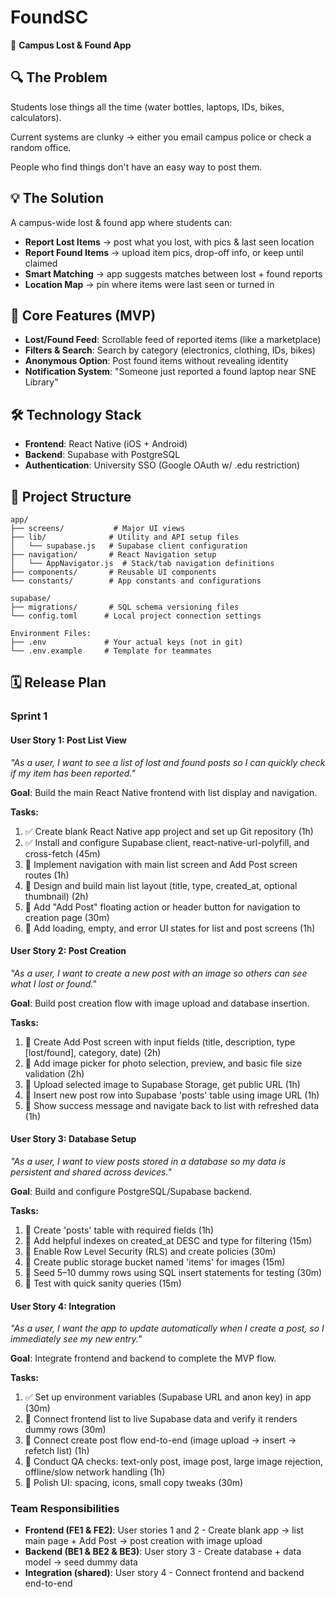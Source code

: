 # FoundSC
🎒 **Campus Lost & Found App**

## 🔍 The Problem

Students lose things all the time (water bottles, laptops, IDs, bikes, calculators).

Current systems are clunky → either you email campus police or check a random office.

People who find things don't have an easy way to post them.

## 💡 The Solution

A campus-wide lost & found app where students can:

- **Report Lost Items** → post what you lost, with pics & last seen location
- **Report Found Items** → upload item pics, drop-off info, or keep until claimed
- **Smart Matching** → app suggests matches between lost + found reports
- **Location Map** → pin where items were last seen or turned in

## 🚀 Core Features (MVP)

- **Lost/Found Feed**: Scrollable feed of reported items (like a marketplace)
- **Filters & Search**: Search by category (electronics, clothing, IDs, bikes)
- **Anonymous Option**: Post found items without revealing identity
- **Notification System**: "Someone just reported a found laptop near SNE Library"

## 🛠️ Technology Stack

- **Frontend**: React Native (iOS + Android)
- **Backend**: Supabase with PostgreSQL
- **Authentication**: University SSO (Google OAuth w/ .edu restriction)

## 📁 Project Structure

```
app/
├── screens/           # Major UI views
├── lib/              # Utility and API setup files
│   └── supabase.js   # Supabase client configuration
├── navigation/       # React Navigation setup
│   └── AppNavigator.js  # Stack/tab navigation definitions
├── components/       # Reusable UI components
└── constants/        # App constants and configurations

supabase/
├── migrations/       # SQL schema versioning files
└── config.toml      # Local project connection settings

Environment Files:
├── .env             # Your actual keys (not in git)
└── .env.example     # Template for teammates
```

## 🗓️ Release Plan

### Sprint 1

#### User Story 1: Post List View
*"As a user, I want to see a list of lost and found posts so I can quickly check if my item has been reported."*

**Goal**: Build the main React Native frontend with list display and navigation.

**Tasks:**
1. ✅ Create blank React Native app project and set up Git repository (1h)
2. ✅ Install and configure Supabase client, react-native-url-polyfill, and cross-fetch (45m)
3. 🔄 Implement navigation with main list screen and Add Post screen routes (1h)
4. 🔄 Design and build main list layout (title, type, created_at, optional thumbnail) (2h)
5. 🔄 Add "Add Post" floating action or header button for navigation to creation page (30m)
6. 🔄 Add loading, empty, and error UI states for list and post screens (1h)

#### User Story 2: Post Creation
*"As a user, I want to create a new post with an image so others can see what I lost or found."*

**Goal**: Build post creation flow with image upload and database insertion.

**Tasks:**
1. 🔄 Create Add Post screen with input fields (title, description, type [lost/found], category, date) (2h)
2. 🔄 Add image picker for photo selection, preview, and basic file size validation (2h)
3. 🔄 Upload selected image to Supabase Storage, get public URL (1h)
4. 🔄 Insert new post row into Supabase 'posts' table using image URL (1h)
5. 🔄 Show success message and navigate back to list with refreshed data (1h)

#### User Story 3: Database Setup
*"As a user, I want to view posts stored in a database so my data is persistent and shared across devices."*

**Goal**: Build and configure PostgreSQL/Supabase backend.

**Tasks:**
1. 🔄 Create 'posts' table with required fields (1h)
2. 🔄 Add helpful indexes on created_at DESC and type for filtering (15m)
3. 🔄 Enable Row Level Security (RLS) and create policies (30m)
4. 🔄 Create public storage bucket named 'items' for images (15m)
5. 🔄 Seed 5–10 dummy rows using SQL insert statements for testing (30m)
6. 🔄 Test with quick sanity queries (15m)

#### User Story 4: Integration
*"As a user, I want the app to update automatically when I create a post, so I immediately see my new entry."*

**Goal**: Integrate frontend and backend to complete the MVP flow.

**Tasks:**
1. ✅ Set up environment variables (Supabase URL and anon key) in app (30m)
2. 🔄 Connect frontend list to live Supabase data and verify it renders dummy rows (30m)
3. 🔄 Connect create post flow end-to-end (image upload → insert → refetch list) (1h)
4. 🔄 Conduct QA checks: text-only post, image post, large image rejection, offline/slow network handling (1h)
5. 🔄 Polish UI: spacing, icons, small copy tweaks (30m)

### Team Responsibilities
- **Frontend (FE1 & FE2)**: User stories 1 and 2 - Create blank app → list main page + Add Post → post creation with image upload
- **Backend (BE1 & BE2 & BE3)**: User story 3 - Create database + data model → seed dummy data
- **Integration (shared)**: User story 4 - Connect frontend and backend end-to-end
